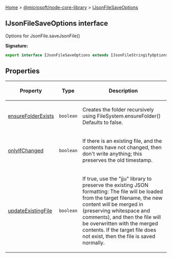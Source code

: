 [Home](./index) &gt; [@microsoft/node-core-library](./node-core-library.md) &gt; [IJsonFileSaveOptions](./node-core-library.ijsonfilesaveoptions.md)

## IJsonFileSaveOptions interface

Options for JsonFile.saveJsonFile()

<b>Signature:</b>

```typescript
export interface IJsonFileSaveOptions extends IJsonFileStringifyOptions 
```

## Properties

|  <p>Property</p> | <p>Type</p> | <p>Description</p> |
|  --- | --- | --- |
|  <p>[ensureFolderExists](./node-core-library.ijsonfilesaveoptions.ensurefolderexists.md)</p> | <p>`boolean`</p> | <p>Creates the folder recursively using FileSystem.ensureFolder() Defaults to false.</p> |
|  <p>[onlyIfChanged](./node-core-library.ijsonfilesaveoptions.onlyifchanged.md)</p> | <p>`boolean`</p> | <p>If there is an existing file, and the contents have not changed, then don't write anything; this preserves the old timestamp.</p> |
|  <p>[updateExistingFile](./node-core-library.ijsonfilesaveoptions.updateexistingfile.md)</p> | <p>`boolean`</p> | <p>If true, use the "jju" library to preserve the existing JSON formatting: The file will be loaded from the target filename, the new content will be merged in (preserving whitespace and comments), and then the file will be overwritten with the merged contents. If the target file does not exist, then the file is saved normally.</p> |

